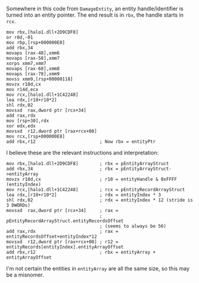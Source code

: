 Somewhere in this code from `DamageEntity`, an entity handle/identifier is turned into an entity pointer. The end result is in `rbx`, the handle starts in `rcx`.

```Assembly
mov rbx,[halo1.dll+2D9CDF8]
or r8d,-01
mov rbp,[rsp+000000E0]
add rbx,34
movaps [rax-48],xmm6
movaps [rax-58],xmm7
xorps xmm7,xmm7
movaps [rax-68],xmm8
movaps [rax-78],xmm9
movss xmm9,[rsp+00000118]
movzx r10d,cx
mov r14d,ecx
mov rcx,[halo1.dll+1C42248]
lea rdx,[r10+r10*2]
shl rdx,02
movsxd  rax,dword ptr [rcx+34]
add rax,rdx
mov [rsp+30],rdx
xor edx,edx
movsxd  r12,dword ptr [rax+rcx+08]
mov rcx,[rsp+000000E8]
add rbx,r12                        ; Now rbx = entityPtr 

```

I believe these are the relevant instructions and interpretation:

```Assembly
mov rbx,[halo1.dll+2D9CDF8]        ; rbx = pEntityArrayStruct
add rbx,34                         ; rbx = pEntityArrayStruct->entityArray
movzx r10d,cx                      ; r10 = entityHandle & 0xFFFF (entityIndex)
mov rcx,[halo1.dll+1C42248]        ; rcx = pEntityRecordArrayStruct
lea rdx,[r10+r10*2]                ; rdx = entityIndex * 3
shl rdx,02                         ; rdx = entityIndex * 12 (stride is 3 DWORDs)
movsxd  rax,dword ptr [rcx+34]     ; rax = 
                                   ; pEntityRecordArrayStruct.entityRecordsOffset
                                   ; (seems to always be 56)
add rax,rdx                        ; rax = entityRecordsOffset+entityIndex*12
movsxd  r12,dword ptr [rax+rcx+08] ; r12 = entityRecords[entityIndex].entityArrayOffset
add rbx,r12                        ; rbx = entityArray + entityArrayOffset
```

I'm not certain the entities in `entityArray` are all the same size, so this may be a misnomer.